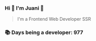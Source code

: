 ### Hi 👋 I&#39;m Juani 🦁

> I&#39;m a Frontend Web Developer SSR

### 📚 Days being a developer: 977
